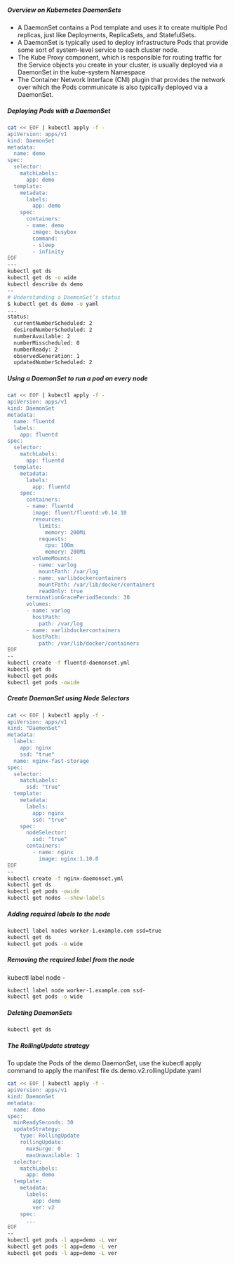
##### Overview on Kubernetes DaemonSets

- A DaemonSet contains a Pod template and uses it to create multiple Pod replicas, just like Deployments, ReplicaSets, and StatefulSets.
- A DaemonSet is typically used to deploy infrastructure Pods that provide some sort of system-level service to each cluster node.
- The Kube Proxy component, which is responsible for routing traffic for the Service objects you create in your cluster, is usually deployed via a DaemonSet in the kube-system Namespace
- The Container Network Interface (CNI) plugin that provides the network over which the Pods communicate is also typically deployed via a DaemonSet.

##### Deploying Pods with a DaemonSet
``````sh
cat << EOF | kubectl apply -f -
apiVersion: apps/v1
kind: DaemonSet
metadata:
  name: demo
spec:
  selector:
    matchLabels:
      app: demo
  template:
    metadata:
      labels:
        app: demo
    spec:
      containers:
      - name: demo
        image: busybox
        command:
        - sleep
        - infinity
EOF
---
kubectl get ds
kubectl get ds -o wide
kubectl describe ds demo
--
# Understanding a DaemonSet’s status
$ kubectl get ds demo -o yaml
...
status:
  currentNumberScheduled: 2
  desiredNumberScheduled: 2
  numberAvailable: 2
  numberMisscheduled: 0
  numberReady: 2
  observedGeneration: 1
  updatedNumberScheduled: 2

``````


#####  Using a DaemonSet to run a pod on every node

``````sh
cat << EOF | kubectl apply -f -
apiVersion: apps/v1
kind: DaemonSet
metadata:
  name: fluentd
  labels:
    app: fluentd
spec:
  selector:
    matchLabels:
      app: fluentd
  template:
    metadata:
      labels:
        app: fluentd
    spec:
      containers:
      - name: fluentd
        image: fluent/fluentd:v0.14.10
        resources:
          limits:
            memory: 200Mi
          requests:
            cpu: 100m
            memory: 200Mi
        volumeMounts:
        - name: varlog
          mountPath: /var/log
        - name: varlibdockercontainers
          mountPath: /var/lib/docker/containers
          readOnly: true
      terminationGracePeriodSeconds: 30
      volumes:
      - name: varlog
        hostPath:
          path: /var/log
      - name: varlibdockercontainers
        hostPath:
          path: /var/lib/docker/containers
EOF
--
kubectl create -f fluentd-daemonset.yml
kubectl get ds
kubectl get pods
kubectl get pods -owide

``````
##### Create DaemonSet using Node Selectors
``````sh
cat << EOF | kubectl apply -f -
apiVersion: apps/v1
kind: "DaemonSet"
metadata:
  labels:
    app: nginx
    ssd: "true"
  name: nginx-fast-storage
spec:
  selector:
    matchLabels:
      ssd: "true"
  template:
    metadata:
      labels:
        app: nginx
        ssd: "true"
    spec:
      nodeSelector:
        ssd: "true"
      containers:
        - name: nginx
          image: nginx:1.10.0
EOF
--
kubectl create -f nginx-daemonset.yml
kubectl get ds
kubectl get pods -owide
kubectl get nodes --show-labels

``````
#####  Adding required labels to the node
``````sh
kubectl label nodes worker-1.example.com ssd=true
kubectl get ds
kubectl get pods -o wide

``````
#####  Removing the required label from the node
kubectl label node <nodename> <labelname>-
``````sh
kubectl label node worker-1.example.com ssd-
kubectl get pods -o wide
``````
#####  Deleting DaemonSets

``````sh
kubectl get ds
``````

#####  The RollingUpdate strategy
To update the Pods of the demo DaemonSet, use the kubectl apply command to apply the manifest file ds.demo.v2.rollingUpdate.yaml

``````sh
cat << EOF | kubectl apply -f -
apiVersion: apps/v1
kind: DaemonSet
metadata:
  name: demo
spec:
  minReadySeconds: 30
  updateStrategy:
    type: RollingUpdate
    rollingUpdate:
      maxSurge: 0
      maxUnavailable: 1
  selector:
    matchLabels:
      app: demo
  template:
    metadata:
      labels:
        app: demo
        ver: v2
    spec:
      ...
EOF
--
kubectl get pods -l app=demo -L ver
kubectl get pods -l app=demo -L ver
kubectl get pods -l app=demo -L ver

``````